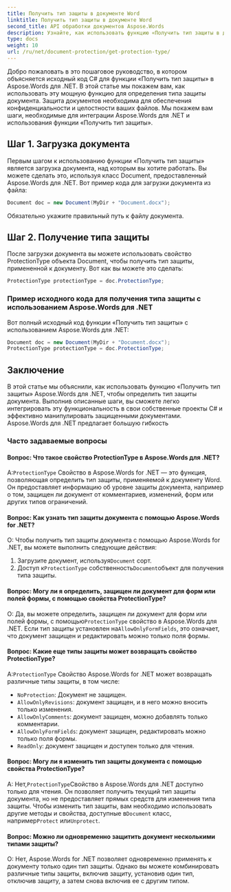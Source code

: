 ```yaml
---
title: Получить тип защиты в документе Word
linktitle: Получить тип защиты в документе Word
second_title: API обработки документов Aspose.Words
description: Узнайте, как использовать функцию «Получить тип защиты в документе Word» Aspose.Words для .NET, чтобы определить тип защиты документа.
type: docs
weight: 10
url: /ru/net/document-protection/get-protection-type/
---
```

Добро пожаловать в это пошаговое руководство, в котором объясняется исходный код C# для функции «Получить тип защиты» в Aspose.Words для .NET. В этой статье мы покажем вам, как использовать эту мощную функцию для определения типа защиты документа. Защита документов необходима для обеспечения конфиденциальности и целостности ваших файлов. Мы покажем вам шаги, необходимые для интеграции Aspose.Words для .NET и использования функции «Получить тип защиты».

## Шаг 1. Загрузка документа

Первым шагом к использованию функции «Получить тип защиты» является загрузка документа, над которым вы хотите работать. Вы можете сделать это, используя класс Document, предоставленный Aspose.Words для .NET. Вот пример кода для загрузки документа из файла:

```csharp
Document doc = new Document(MyDir + "Document.docx");
```

Обязательно укажите правильный путь к файлу документа.

## Шаг 2. Получение типа защиты

После загрузки документа вы можете использовать свойство ProtectionType объекта Document, чтобы получить тип защиты, примененной к документу. Вот как вы можете это сделать:

```csharp
ProtectionType protectionType = doc.ProtectionType;
```

### Пример исходного кода для получения типа защиты с использованием Aspose.Words для .NET

Вот полный исходный код функции «Получить тип защиты» с использованием Aspose.Words для .NET:

```csharp
Document doc = new Document(MyDir + "Document.docx");
ProtectionType protectionType = doc.ProtectionType;
```

## Заключение

В этой статье мы объяснили, как использовать функцию «Получить тип защиты» Aspose.Words для .NET, чтобы определить тип защиты документа. Выполнив описанные шаги, вы сможете легко интегрировать эту функциональность в свои собственные проекты C# и эффективно манипулировать защищенными документами. Aspose.Words для .NET предлагает большую гибкость

### Часто задаваемые вопросы

#### Вопрос: Что такое свойство ProtectionType в Aspose.Words для .NET?

 А:`ProtectionType` Свойство в Aspose.Words for .NET — это функция, позволяющая определить тип защиты, применяемой к документу Word. Он предоставляет информацию об уровне защиты документа, например о том, защищен ли документ от комментариев, изменений, форм или других типов ограничений.

#### Вопрос: Как узнать тип защиты документа с помощью Aspose.Words for .NET?

О: Чтобы получить тип защиты документа с помощью Aspose.Words for .NET, вы можете выполнить следующие действия:
1.  Загрузите документ, используя`Document` сорт.
2.  Доступ к`ProtectionType` собственность`Document`объект для получения типа защиты.

#### Вопрос: Могу ли я определить, защищен ли документ для форм или полей формы, с помощью свойства ProtectionType?

 О: Да, вы можете определить, защищен ли документ для форм или полей формы, с помощью`ProtectionType` свойство в Aspose.Words для .NET. Если тип защиты установлен на`AllowOnlyFormFields`, это означает, что документ защищен и редактировать можно только поля формы.

#### Вопрос: Какие еще типы защиты может возвращать свойство ProtectionType?

 А:`ProtectionType` Свойство Aspose.Words for .NET может возвращать различные типы защиты, в том числе:
- `NoProtection`: Документ не защищен.
- `AllowOnlyRevisions`: документ защищен, и в него можно вносить только изменения.
- `AllowOnlyComments`: документ защищен, можно добавлять только комментарии.
- `AllowOnlyFormFields`: документ защищен, редактировать можно только поля формы.
- `ReadOnly`: документ защищен и доступен только для чтения.

#### Вопрос: Могу ли я изменить тип защиты документа с помощью свойства ProtectionType?

 А: Нет,`ProtectionType`Свойство в Aspose.Words для .NET доступно только для чтения. Он позволяет получить текущий тип защиты документа, но не предоставляет прямых средств для изменения типа защиты. Чтобы изменить тип защиты, вам необходимо использовать другие методы и свойства, доступные в`Document` класс, например`Protect` или`Unprotect`.

#### Вопрос: Можно ли одновременно защитить документ несколькими типами защиты?

О: Нет, Aspose.Words for .NET позволяет одновременно применять к документу только один тип защиты. Однако вы можете комбинировать различные типы защиты, включив защиту, установив один тип, отключив защиту, а затем снова включив ее с другим типом.


